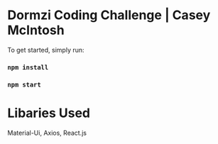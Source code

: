 # Dormzi Coding Challenge | Casey McIntosh

To get started, simply run:

### `npm install`

### `npm start`

# Libaries Used

Material-Ui, Axios, React.js

